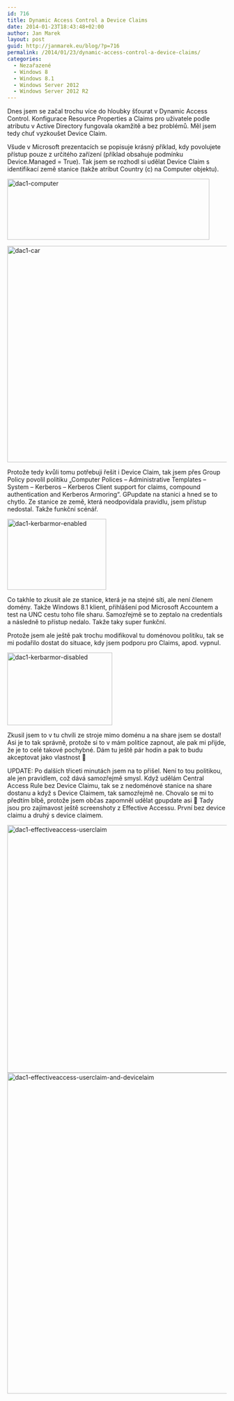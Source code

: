 ```yaml
---
id: 716
title: Dynamic Access Control a Device Claims
date: 2014-01-23T18:43:48+02:00
author: Jan Marek
layout: post
guid: http://janmarek.eu/blog/?p=716
permalink: /2014/01/23/dynamic-access-control-a-device-claims/
categories:
  - Nezařazené
  - Windows 8
  - Windows 8.1
  - Windows Server 2012
  - Windows Server 2012 R2
---
```

Dnes jsem se začal trochu více do hloubky šťourat v Dynamic Access Control. Konfigurace Resource Properties a Claims pro uživatele podle atributu v Active Directory fungovala okamžitě a bez problémů. Měl jsem tedy chuť vyzkoušet Device Claim.

Všude v Microsoft prezentacích se popisuje krásný příklad, kdy povolujete přístup pouze z určitého zařízení (příklad obsahuje podmínku Device.Managed = True). Tak jsem se rozhodl si udělat Device Claim s identifikací země stanice (takže atribut Country (c) na Computer objektu).

[<img class="aligncenter size-full wp-image-718" src="http://janmarek.eu/wp-content/uploads/2014/01/dac1-computer.png" alt="dac1-computer" width="464" height="140" />](http://janmarek.eu/wp-content/uploads/2014/01/dac1-computer.png)

[<img class="aligncenter size-full wp-image-717" src="http://janmarek.eu/wp-content/uploads/2014/01/dac1-car.png" alt="dac1-car" width="916" height="497" />](http://janmarek.eu/wp-content/uploads/2014/01/dac1-car.png)

Protože tedy kvůli tomu potřebuji řešit i Device Claim, tak jsem přes Group Policy povolil politiku &#8222;Computer Polices &#8211; Administrative Templates &#8211; System &#8211; Kerberos &#8211; Kerberos Client support for claims, compound authentication and Kerberos Armoring&#8220;. GPupdate na stanici a hned se to chytlo. Ze stanice ze země, která neodpovídala pravidlu, jsem přístup nedostal. Takže funkční scénář.

[<img class="aligncenter size-full wp-image-721" src="http://janmarek.eu/wp-content/uploads/2014/01/dac1-kerbarmor-enabled.png" alt="dac1-kerbarmor-enabled" width="227" height="163" />](http://janmarek.eu/wp-content/uploads/2014/01/dac1-kerbarmor-enabled.png)

Co takhle to zkusit ale ze stanice, která je na stejné síti, ale není členem domény. Takže Windows 8.1 klient, přihlášení pod Microsoft Accountem a test na UNC cestu toho file sharu. Samozřejmě se to zeptalo na credentials a následně to přístup nedalo. Takže taky super funkční.

Protože jsem ale ještě pak trochu modifikoval tu doménovou politiku, tak se mi podařilo dostat do situace, kdy jsem podporu pro Claims, apod. vypnul.

[<img class="aligncenter size-full wp-image-720" src="http://janmarek.eu/wp-content/uploads/2014/01/dac1-kerbarmor-disabled.png" alt="dac1-kerbarmor-disabled" width="241" height="167" />](http://janmarek.eu/wp-content/uploads/2014/01/dac1-kerbarmor-disabled.png)

Zkusil jsem to v tu chvíli ze stroje mimo doménu a na share jsem se dostal! Asi je to tak správně, protože si to v mám politice zapnout, ale pak mi přijde, že je to celé takové pochybné. Dám tu ještě pár hodin a pak to budu akceptovat jako vlastnost 🙂

UPDATE: Po dalších třiceti minutách jsem na to přišel. Není to tou politikou, ale jen pravidlem, což dává samozřejmě smysl. Když udělám Central Access Rule bez Device Claimu, tak se z nedoménové stanice na share dostanu a když s Device Claimem, tak samozřejmě ne. Chovalo se mi to předtím blbě, protože jsem občas zapomněl udělat gpupdate asi 🙂 Tady jsou pro zajímavost ještě screenshoty z Effective Accessu. První bez device claimu a druhý s device claimem.

[<img class="aligncenter size-full wp-image-719" src="http://janmarek.eu/wp-content/uploads/2014/01/dac1-effectiveaccess-userclaim.png" alt="dac1-effectiveaccess-userclaim" width="605" height="569" />](http://janmarek.eu/wp-content/uploads/2014/01/dac1-effectiveaccess-userclaim.png)[<img class="aligncenter size-full wp-image-722" src="http://janmarek.eu/wp-content/uploads/2014/01/dac1-effectiveaccess-userclaim-and-devicelaim.png" alt="dac1-effectiveaccess-userclaim-and-devicelaim" width="773" height="737" />](http://janmarek.eu/wp-content/uploads/2014/01/dac1-effectiveaccess-userclaim-and-devicelaim.png)